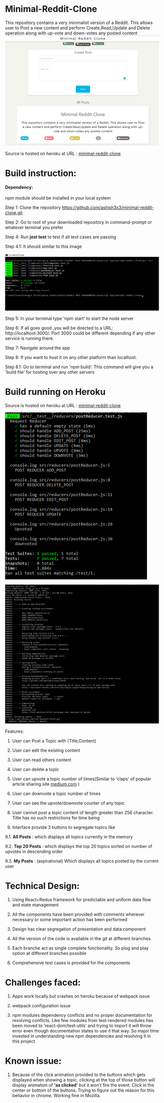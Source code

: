 # Minimal-Reddit-Clone
This repository contains a very minimalist version of a Reddit. This allows user to Post a new content and perform Create,Read,Update and Delete operation along with up-vote and down-votes any posted content
![UI of Minimal Reddit Clone](public/images/UI-Minimal-Reddit-Clone.PNG?raw=true "Minimal Reddit Clone")

Source is hosted on heroku at URL : [minimal-reddit-clone](https://fast-mountain-87221.herokuapp.com/)

# Build instruction:
#### Dependency:
npm module should be installed in your local system

Step 1: Clone the repository https://github.com/ashish3x3/minimal-reddit-clone.git

Step 2: Go to root of your downloaded repository in command-prompt or whatever terminal you prefer

Step 4: Run **jest test** to test if all test cases are passing

Step 4.1: It should similar to this image

![Test Build](public/images/Test-Cases-Passing-after-each-modification.PNG?raw=true "Test Build")

Step 5: In your terminal type 'npm start' to start the node server

Step 6: If all goes good ,you will be directed to a URL: http://localhost:3000/. Port 3000 could be different depending if any other service is running there.

Step 7: Navigate around the app

Step 8: If you want to host it on any other platform than localhost.

Step 8.1: Go to terminal and run 'npm build'. This command will give you a 'build file' for hosting over any other servers

# Build running on Heroku

Source is hosted on heroku at URL : [minimal-reddit-clone](https://fast-mountain-87221.herokuapp.com/)


![Heroku Build](public/images/test-for-build-passed.PNG?raw=true "Heroku Build")


![Heroku Build Trials](public/images/Heroku-Build-Trial.PNG?raw=true "Heroku Build Trials")

Features:

1. User can Post a Topic with (Title,Content)

2. User can edit the existing content

3. User can read others content

4. User can delete a topic

5. User can upvote a topic number of times(Similar to 'claps' of popular article sharing site [medium.com](https://medium.com) )

6. User can downvote a topic number of times

7. User can see the upvote/downvote counter of any topic

8. User cannot post a topic content of length greater than 256 character. Title has no such restrictions for time being
9. Interface provide 3 buttons to segregate topics like

9.1. **All Posts**  : which displays all topics currently in the memory

9.2. **Top 20 Posts** : which displays the top 20 topics sorted on number of upvotes in descending order

9.3. **My Posts** : (aspirational) Which displays all topics posted by the current user

# Technical Design:
1. Using React+Redux framework for predictable and uniform data flow and state management

2. All the components have been provided with comments wherever necessary or some important action has been performed

3. Design has clear segregation of presentation and data component

5. All the version of the code is available in the git at different branches.

6. Each branche act as single complete functionality. So plug and play option at different branches possible

7. Comprehensive test cases is provided for the components



# Challenges faced:
1. Apps work locally but crashes on heroku because of webpack issue

2. webpack configuration issue

3. npm modules dependency conflicts and no proper documentation for resolving conflicts. Like few modules from test-rendered modules has been moved to 'react-dom/test-utils' and trying to import it will throw error even though documentation states to use it that way. So major time invested in understanding new npm dependencies and resolving it in this project

# Known issue:
1. Because of the click animation provided to the buttons which gets displayed when showing a topic, clicking at the top of those button will display animation of **'as clicked'** but it won't fire the event. Click in the center or bottom of the buttons. Trying to figure out the reason for this behavior in chrome. Working fine in Mozilla.

